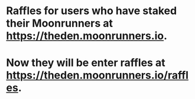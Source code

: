 # Raffles for users who have staked their Moonrunners at https://theden.moonrunners.io.
# Now they will be enter raffles at https://theden.moonrunners.io/raffles.